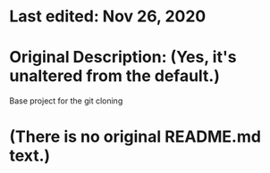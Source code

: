 # Last edited: Nov 26, 2020	

# Original Description: (Yes, it's unaltered from the default.)
Base project for the git cloning

# (There is no original README.md text.)
